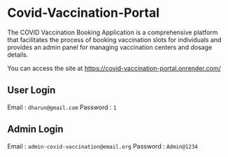 # Covid-Vaccination-Portal 
The COVID Vaccination Booking Application is a comprehensive platform that facilitates the process of booking vaccination slots for individuals and provides an admin panel for managing vaccination centers and dosage details. 

You can access the site at https://covid-vaccination-portal.onrender.com/

## User Login 
Email : `dharun@gmail.com`
Password : `1`

## Admin Login
Email : `admin-covid-vaccination@email.org`
Password : `Admin@1234`
